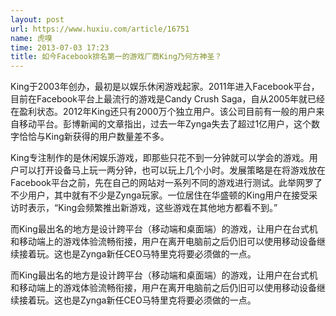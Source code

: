 ```yaml
---
layout: post
url: https://www.huxiu.com/article/16751
name: 虎嗅
time: 2013-07-03 17:23
title: 如今Facebook排名第一的游戏厂商King乃何方神圣？
---
```

King于2003年创办，最初是以娱乐休闲游戏起家。2011年进入Facebook平台，目前在Facebook平台上最流行的游戏是Candy Crush Saga，自从2005年就已经在盈利状态。2012年King还只有2000万个独立用户。该公司目前有一般的用户来自移动平台。彭博新闻的文章指出，过去一年Zynga失去了超过1亿用户，这个数字恰恰与King新获得的用户数量差不多。

King专注制作的是休闲娱乐游戏，即那些只花不到一分钟就可以学会的游戏。用户可以打开设备马上玩一两分钟，也可以玩上几个小时。发展策略是在将游戏放在Facebook平台之前，先在自己的网站对一系列不同的游戏进行测试。此举网罗了不少用户，其中就有不少是Zynga玩家。一位居住在华盛顿的King用户在接受采访时表示，“King会频繁推出新游戏，这些游戏在其他地方都看不到。”

而King最出名的地方是设计跨平台（移动端和桌面端）的游戏，让用户在台式机和移动端上的游戏体验流畅衔接，用户在离开电脑前之后仍旧可以使用移动设备继续接着玩。这也是Zynga新任CEO马特里克将要必须做的一点。

而King最出名的地方是设计跨平台（移动端和桌面端）的游戏，让用户在台式机和移动端上的游戏体验流畅衔接，用户在离开电脑前之后仍旧可以使用移动设备继续接着玩。这也是Zynga新任CEO马特里克将要必须做的一点。

